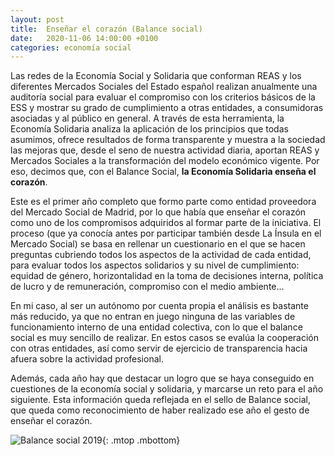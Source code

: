 ```yaml
---
layout: post
title:  Enseñar el corazón (Balance social)
date:   2020-11-06 14:00:00 +0100
categories: economía social 
---
```


Las redes de la Economía Social y Solidaria que conforman REAS y los diferentes Mercados Sociales del Estado español realizan anualmente una auditoría social para evaluar el compromiso con los criterios básicos de la ESS y mostrar su grado de cumplimiento a otras entidades, a consumidoras asociadas y al público en general. A través de esta herramienta, la Economía Solidaria analiza la aplicación de los principios que todas asumimos, ofrece resultados de forma transparente y muestra a la sociedad las mejoras que, desde el seno de nuestra actividad diaria, aportan REAS y Mercados Sociales a la transformación del modelo económico vigente. Por eso, decimos que, con el Balance Social, **la Economía Solidaria enseña el corazón**.

Este es el primer año completo que formo parte como entidad proveedora del Mercado Social de Madrid, por lo que había que enseñar el corazón como uno de los compromisos adquiridos al formar parte de la iniciativa. El proceso (que ya conocía antes por participar también desde La Ínsula en el Mercado Social) se basa en rellenar un cuestionario en el que se hacen preguntas cubriendo todos los aspectos de la actividad de cada entidad, para evaluar todos los aspectos solidarios y su nivel de cumplimiento: equidad de género, horizontalidad en la toma de decisiones interna, política de lucro y de remuneración, compromiso con el medio ambiente...

<!--more-->

En mi caso, al ser un autónomo por cuenta propia el análisis es bastante más reducido, ya que no entran en juego ninguna de las variables de funcionamiento interno de una entidad colectiva, con lo que el balance social es muy sencillo de realizar. En estos casos se evalúa la cooperación con otras entidades, así como servir de ejercicio de transparencia hacia afuera sobre la actividad profesional.

Además, cada año hay que destacar un logro que se haya conseguido en cuestiones de la economía social y solidaria, y marcarse un reto para el año siguiente. Esta información queda reflejada en el sello de Balance social, que queda como reconocimiento de haber realizado ese año el gesto de enseñar el corazón.

![Balance social 2019]({{site.baseurl}}/assets/img/blog/balance-social-2019.png "Balance social"){: .mtop .mbottom}
